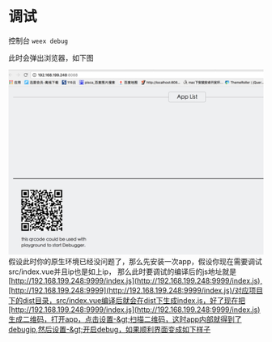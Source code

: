 # 调试

控制台 `weex debug`

此时会弹出浏览器，如下图

![](/assets/WechatIMG50.jpeg)假设此时你的原生环境已经没问题了，那么先安装一次app，假设你现在需要调试src/index.vue并且ip也是如上ip， 那么此时要调试的编译后的js地址就是[http://192.168.199.248:9999/index.js](http://192.168.199.248:9999/index.js),[http://192.168.199.248:9999](http://192.168.199.248:9999/index.js)/对应项目下的dist目录，src/index.vue编译后就会在dist下生成index.js，好了现在把[http://192.168.199.248:9999/index.js](http://192.168.199.248:9999/index.js)生成二维码，打开app，点击设置-&gt;扫描二维码，这时app内部就得到了debugip,然后设置-&gt;开启debug，如果顺利界面变成如下样子

